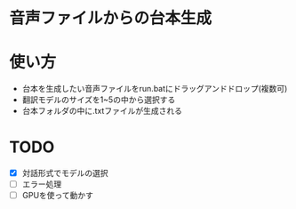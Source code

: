 # 音声ファイルからの台本生成

# 使い方

- 台本を生成したい音声ファイルをrun.batにドラッグアンドドロップ(複数可)
- 翻訳モデルのサイズを1~5の中から選択する
- 台本フォルダの中に.txtファイルが生成される

# TODO

- [x] 対話形式でモデルの選択
- [ ] エラー処理
- [ ] GPUを使って動かす
